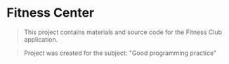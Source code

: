 # Fitness Center
> This project contains materials and source code for the Fitness Club application.

> Project was created for the subject: "Good programming practice"
